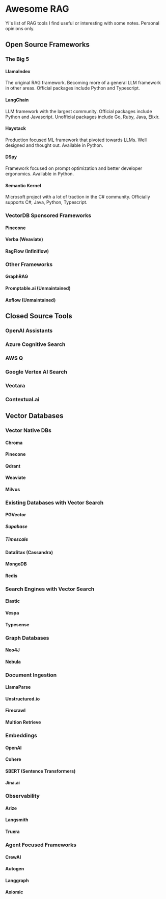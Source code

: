 # Awesome RAG

Yi's list of RAG tools I find useful or interesting with some notes. Personal opinions only.

## Open Source Frameworks

### The Big 5

#### LlamaIndex
The original RAG framework. Becoming more of a general LLM framework in other areas. Official packages include Python and Typescript.
#### LangChain
LLM framework with the largest community. Official packages include Python and Javascript. Unofficial packages include Go, Ruby, Java, Elixir.
#### Haystack
Production focused ML framework that pivoted towards LLMs. Well designed and thought out. Available in Python.
#### DSpy
Framework focused on prompt optimization and better developer ergonomics. Available in Python.
#### Semantic Kernel
Microsoft project with a lot of traction in the C# community. Officially supports C#, Java, Python, Typescript.

### VectorDB Sponsored Frameworks

#### Pinecone
#### Verba (Weaviate)
#### RagFlow (Infiniflow)

### Other Frameworks

#### GraphRAG
#### Promptable.ai (Unmaintained)
#### Axflow (Unmaintained)

## Closed Source Tools

### OpenAI Assistants
### Azure Cognitive Search
### AWS Q
### Google Vertex AI Search
### Vectara
### Contextual.ai

## Vector Databases

### Vector Native DBs

#### Chroma
#### Pinecone
#### Qdrant
#### Weaviate
#### Milvus

### Existing Databases with Vector Search

#### PGVector
##### Supabase
##### Timescale
#### DataStax (Cassandra)
#### MongoDB
#### Redis

### Search Engines with Vector Search
#### Elastic
#### Vespa
#### Typesense

### Graph Databases
#### Neo4J
#### Nebula

### Document Ingestion

#### LlamaParse
#### Unstructured.io
#### Firecrawl
#### Multion Retrieve

### Embeddings

#### OpenAI
#### Cohere
#### SBERT (Sentence Transformers)
#### Jina.ai

### Observability

#### Arize
#### Langsmith
#### Truera

### Agent Focused Frameworks

#### CrewAI
#### Autogen
#### Langgraph
#### Axiomic
